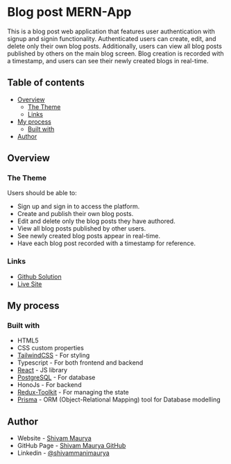 # Blog post MERN-App

This is a blog post web application that features user authentication with signup and signin functionality. Authenticated users can create, edit, and delete only their own blog posts. Additionally, users can view all blog posts published by others on the main blog screen. Blog creation is recorded with a timestamp, and users can see their newly created blogs in real-time.

## Table of contents

-   [Overview](#overview)
    -   [The Theme](#the-theme)
    -   [Links](#links)
-   [My process](#my-process)
    -   [Built with](#built-with)
-   [Author](#author)

## Overview

### The Theme

Users should be able to:

-   Sign up and sign in to access the platform.
-   Create and publish their own blog posts.
-   Edit and delete only the blog posts they have authored.
-   View all blog posts published by other users.
-   See newly created blog posts appear in real-time.
-   Have each blog post recorded with a timestamp for reference.

### Links

-   [Github Solution](https://github.com/ShivamManiMaurya/blog-post-app-frontend)
-   [Live Site](https://mern-blog-post-app-five.vercel.app)

## My process

### Built with

-   HTML5
-   CSS custom properties
-   [TailwindCSS](https://tailwindcss.com/) - For styling
-   Typescript - For both frontend and backend
-   [React](https://reactjs.org/) - JS library
-   [PostgreSQL](https://www.postgresql.org/) - For database
-   HonoJs - For backend
-   [Redux-Toolkit](https://redux-toolkit.js.org/) - For managing the state
-   [Prisma](https://www.prisma.io/) - ORM (Object-Relational Mapping) tool for Database modelling

## Author

-   Website - [Shivam Maurya](https://shivammanimaurya.github.io/my_portfolio_website/)
-   GitHub Page - [Shivam Maurya GitHub](https://github.com/ShivamManiMaurya)
-   Linkedin - [@shivammanimaurya](https://www.linkedin.com/in/shivammanimaurya)

